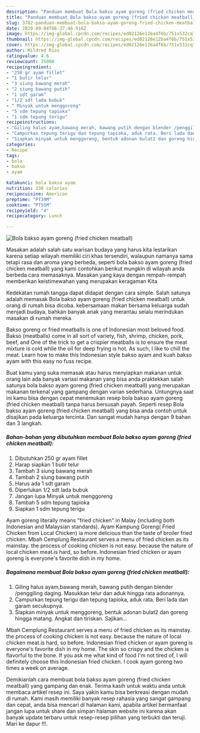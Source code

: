 ```yaml
---
description: "Panduan membuat Bola bakso ayam goreng (fried chicken meatball) Luar biasa"
title: "Panduan membuat Bola bakso ayam goreng (fried chicken meatball) Luar biasa"
slug: 3782-panduan-membuat-bola-bakso-ayam-goreng-fried-chicken-meatball-luar-biasa
date: 2020-09-04T06:37:48.916Z
image: https://img-global.cpcdn.com/recipes/ed02126e12ba4f6b/751x532cq70/bola-bakso-ayam-goreng-fried-chicken-meatball-foto-resep-utama.jpg
thumbnail: https://img-global.cpcdn.com/recipes/ed02126e12ba4f6b/751x532cq70/bola-bakso-ayam-goreng-fried-chicken-meatball-foto-resep-utama.jpg
cover: https://img-global.cpcdn.com/recipes/ed02126e12ba4f6b/751x532cq70/bola-bakso-ayam-goreng-fried-chicken-meatball-foto-resep-utama.jpg
author: Mildred Rios
ratingvalue: 4.6
reviewcount: 35090
recipeingredient:
- "250 gr ayam fillet"
- "1 butir telur"
- "3 siung bawang merah"
- "2 siung bawang putih"
- "1 sdt garam"
- "1/2 sdt lada bubuk"
- " Minyak untuk menggoreng"
- "5 sdm tepung tapioka"
- "1 sdm tepung terigu"
recipeinstructions:
- "Giling halus ayam,bawang merah, bawang putih dengan blender /penggiling daging. Masukkan telur dan aduk hingga rata adonannya."
- "Campurkan tepung terigu dan tepung tapioka, aduk rata. Beri lada dan garam secukupnya."
- "Siapkan minyak untuk menggoreng, bentuk adonan bulat2 dan goreng hingga matang. Angkat dan tiriskan. Sajikan..."
categories:
- Recipe
tags:
- bola
- bakso
- ayam

katakunci: bola bakso ayam 
nutrition: 238 calories
recipecuisine: American
preptime: "PT39M"
cooktime: "PT55M"
recipeyield: "4"
recipecategory: Lunch

---
```



![Bola bakso ayam goreng (fried chicken meatball)](https://img-global.cpcdn.com/recipes/ed02126e12ba4f6b/751x532cq70/bola-bakso-ayam-goreng-fried-chicken-meatball-foto-resep-utama.jpg)

Masakan adalah salah satu warisan budaya yang harus kita lestarikan karena setiap wilayah memiliki ciri khas tersendiri, walaupun namanya sama tetapi rasa dan aroma yang berbeda, seperti bola bakso ayam goreng (fried chicken meatball) yang kami contohkan berikut mungkin di wilayah anda berbeda cara memasaknya. Masakan yang kaya dengan rempah-rempah memberikan keistimewahan yang merupakan keragaman Kita

Kedekatan rumah tangga dapat didapat dengan cara simple. Salah satunya adalah memasak Bola bakso ayam goreng (fried chicken meatball) untuk orang di rumah bisa dicoba. kebersamaan makan bersama keluarga sudah menjadi budaya, bahkan banyak anak yang merantau selalu merindukan masakan di rumah mereka.

Bakso goreng or fried meatballs is one of Indonesian most beloved food. Bakso (meatballs) come in all sort of variety, fish, shrimp, chicken, pork, beef, and One of the trick to get a crispier meatballs is to ensure the meat mixture is cold while the oil for deep frying is hot. As such, I like to chill the meat. Learn how to make this Indonesian style bakso ayam and kuah bakso ayam with this easy no fuss recipe.

Buat kamu yang suka memasak atau harus menyiapkan makanan untuk orang lain ada banyak variasi makanan yang bisa anda praktekkan salah satunya bola bakso ayam goreng (fried chicken meatball) yang merupakan makanan terkenal yang gampang dengan varian sederhana. Untungnya saat ini kamu bisa dengan cepat menemukan resep bola bakso ayam goreng (fried chicken meatball) tanpa harus bersusah payah.
Seperti resep Bola bakso ayam goreng (fried chicken meatball) yang bisa anda contoh untuk disajikan pada keluarga tercinta. Dan sangat mudah hanya dengan 9 bahan dan 3 langkah.


<!--inarticleads1-->

##### Bahan-bahan yang dibutuhkan membuat Bola bakso ayam goreng (fried chicken meatball):

1. Dibutuhkan 250 gr ayam fillet
1. Harap siapkan 1 butir telur
1. Tambah 3 siung bawang merah
1. Tambah 2 siung bawang putih
1. Harus ada 1 sdt garam
1. Diperlukan 1/2 sdt lada bubuk
1. Jangan lupa  Minyak untuk menggoreng
1. Tambah 5 sdm tepung tapioka
1. Siapkan 1 sdm tepung terigu


Ayam goreng literally means &#34;fried chicken&#34; in Malay (including both Indonesian and Malaysian standards). Ayam Kampung Goreng( Fried Chicken from Local Chicken) ia more delicious than the taste of broiler fried chicken. Mbah Cemplung Restaurant serves a menu of fried chicken as its mainstay. the process of cooking chicken is not easy. because the nature of local chicken meat.is hard, so before. Indonesian fried chicken or ayam goreng is everyone&#39;s favorite dish in my home. 

<!--inarticleads2-->

##### Bagaimana membuat  Bola bakso ayam goreng (fried chicken meatball):

1. Giling halus ayam,bawang merah, bawang putih dengan blender /penggiling daging. Masukkan telur dan aduk hingga rata adonannya.
1. Campurkan tepung terigu dan tepung tapioka, aduk rata. Beri lada dan garam secukupnya.
1. Siapkan minyak untuk menggoreng, bentuk adonan bulat2 dan goreng hingga matang. Angkat dan tiriskan. Sajikan...


Mbah Cemplung Restaurant serves a menu of fried chicken as its mainstay. the process of cooking chicken is not easy. because the nature of local chicken meat.is hard, so before. Indonesian fried chicken or ayam goreng is everyone&#39;s favorite dish in my home. The skin so crispy and the chicken is flavorful to the bone. If you ask me what kind of food I&#39;m not tired of, I will definitely choose this Indonesian fried chicken. I cook ayam goreng two times a week on average. 

Demikianlah cara membuat bola bakso ayam goreng (fried chicken meatball) yang gampang dan enak. Terima kasih untuk waktu anda untuk membaca artikel resep ini. Saya yakin kamu bisa berkreasi dengan mudah di rumah. Kami masih memiliki banyak resep rahasia yang sangat gampang dan cepat, anda bisa mencari di halaman kami, apabila artikel bermanfaat jangan lupa untuk share dan simpan halaman website ini karena akan banyak update terbaru untuk resep-resep pilihan yang terbukti dan teruji. Mari ke dapur !!!. 
